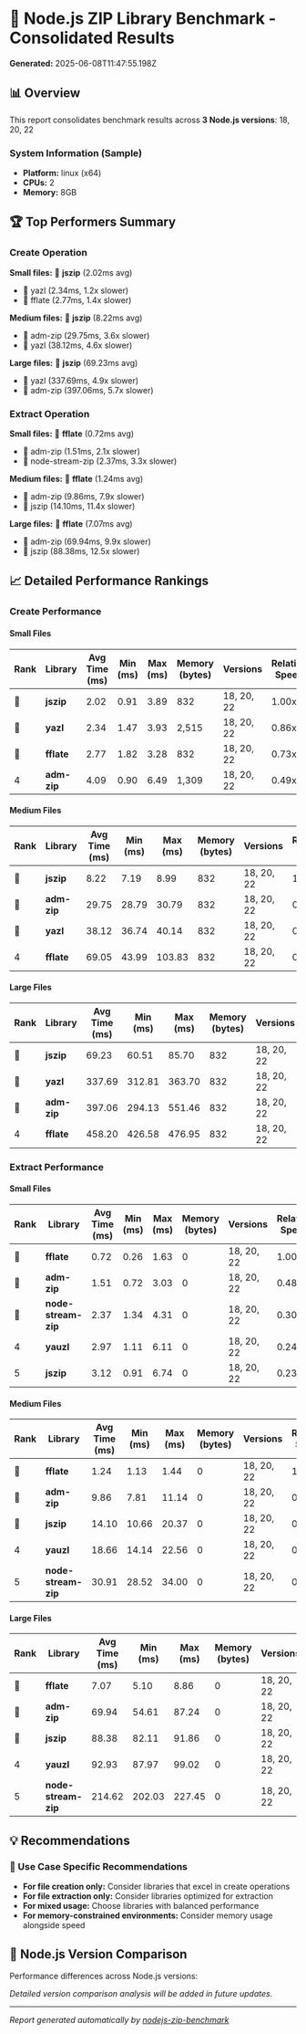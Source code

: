 # 🚀 Node.js ZIP Library Benchmark - Consolidated Results

**Generated:** 2025-06-08T11:47:55.198Z

## 📊 Overview

This report consolidates benchmark results across **3 Node.js versions**: 18, 20, 22

### System Information (Sample)

- **Platform:** linux (x64)
- **CPUs:** 2
- **Memory:** 8GB

## 🏆 Top Performers Summary

### Create Operation

**Small files:** 🥇 **jszip** (2.02ms avg)
  - 🥈 yazl (2.34ms, 1.2x slower)
  - 🥉 fflate (2.77ms, 1.4x slower)

**Medium files:** 🥇 **jszip** (8.22ms avg)
  - 🥈 adm-zip (29.75ms, 3.6x slower)
  - 🥉 yazl (38.12ms, 4.6x slower)

**Large files:** 🥇 **jszip** (69.23ms avg)
  - 🥈 yazl (337.69ms, 4.9x slower)
  - 🥉 adm-zip (397.06ms, 5.7x slower)

### Extract Operation

**Small files:** 🥇 **fflate** (0.72ms avg)
  - 🥈 adm-zip (1.51ms, 2.1x slower)
  - 🥉 node-stream-zip (2.37ms, 3.3x slower)

**Medium files:** 🥇 **fflate** (1.24ms avg)
  - 🥈 adm-zip (9.86ms, 7.9x slower)
  - 🥉 jszip (14.10ms, 11.4x slower)

**Large files:** 🥇 **fflate** (7.07ms avg)
  - 🥈 adm-zip (69.94ms, 9.9x slower)
  - 🥉 jszip (88.38ms, 12.5x slower)

## 📈 Detailed Performance Rankings

### Create Performance

#### Small Files

| Rank | Library | Avg Time (ms) | Min (ms) | Max (ms) | Memory (bytes) | Versions | Relative Speed |
|------|---------|---------------|----------|----------|----------------|----------|----------------|
| 🥇 | **jszip** | 2.02 | 0.91 | 3.89 | 832 | 18, 20, 22 | 1.00x |
| 🥈 | **yazl** | 2.34 | 1.47 | 3.93 | 2,515 | 18, 20, 22 | 0.86x |
| 🥉 | **fflate** | 2.77 | 1.82 | 3.28 | 832 | 18, 20, 22 | 0.73x |
| 4 | **adm-zip** | 4.09 | 0.90 | 6.49 | 1,309 | 18, 20, 22 | 0.49x |

#### Medium Files

| Rank | Library | Avg Time (ms) | Min (ms) | Max (ms) | Memory (bytes) | Versions | Relative Speed |
|------|---------|---------------|----------|----------|----------------|----------|----------------|
| 🥇 | **jszip** | 8.22 | 7.19 | 8.99 | 832 | 18, 20, 22 | 1.00x |
| 🥈 | **adm-zip** | 29.75 | 28.79 | 30.79 | 832 | 18, 20, 22 | 0.28x |
| 🥉 | **yazl** | 38.12 | 36.74 | 40.14 | 832 | 18, 20, 22 | 0.22x |
| 4 | **fflate** | 69.05 | 43.99 | 103.83 | 832 | 18, 20, 22 | 0.12x |

#### Large Files

| Rank | Library | Avg Time (ms) | Min (ms) | Max (ms) | Memory (bytes) | Versions | Relative Speed |
|------|---------|---------------|----------|----------|----------------|----------|----------------|
| 🥇 | **jszip** | 69.23 | 60.51 | 85.70 | 832 | 18, 20, 22 | 1.00x |
| 🥈 | **yazl** | 337.69 | 312.81 | 363.70 | 832 | 18, 20, 22 | 0.21x |
| 🥉 | **adm-zip** | 397.06 | 294.13 | 551.46 | 832 | 18, 20, 22 | 0.17x |
| 4 | **fflate** | 458.20 | 426.58 | 476.95 | 832 | 18, 20, 22 | 0.15x |

### Extract Performance

#### Small Files

| Rank | Library | Avg Time (ms) | Min (ms) | Max (ms) | Memory (bytes) | Versions | Relative Speed |
|------|---------|---------------|----------|----------|----------------|----------|----------------|
| 🥇 | **fflate** | 0.72 | 0.26 | 1.63 | 0 | 18, 20, 22 | 1.00x |
| 🥈 | **adm-zip** | 1.51 | 0.72 | 3.03 | 0 | 18, 20, 22 | 0.48x |
| 🥉 | **node-stream-zip** | 2.37 | 1.34 | 4.31 | 0 | 18, 20, 22 | 0.30x |
| 4 | **yauzl** | 2.97 | 1.11 | 6.11 | 0 | 18, 20, 22 | 0.24x |
| 5 | **jszip** | 3.12 | 0.91 | 6.74 | 0 | 18, 20, 22 | 0.23x |

#### Medium Files

| Rank | Library | Avg Time (ms) | Min (ms) | Max (ms) | Memory (bytes) | Versions | Relative Speed |
|------|---------|---------------|----------|----------|----------------|----------|----------------|
| 🥇 | **fflate** | 1.24 | 1.13 | 1.44 | 0 | 18, 20, 22 | 1.00x |
| 🥈 | **adm-zip** | 9.86 | 7.81 | 11.14 | 0 | 18, 20, 22 | 0.13x |
| 🥉 | **jszip** | 14.10 | 10.66 | 20.37 | 0 | 18, 20, 22 | 0.09x |
| 4 | **yauzl** | 18.66 | 14.14 | 22.56 | 0 | 18, 20, 22 | 0.07x |
| 5 | **node-stream-zip** | 30.91 | 28.52 | 34.00 | 0 | 18, 20, 22 | 0.04x |

#### Large Files

| Rank | Library | Avg Time (ms) | Min (ms) | Max (ms) | Memory (bytes) | Versions | Relative Speed |
|------|---------|---------------|----------|----------|----------------|----------|----------------|
| 🥇 | **fflate** | 7.07 | 5.10 | 8.86 | 0 | 18, 20, 22 | 1.00x |
| 🥈 | **adm-zip** | 69.94 | 54.61 | 87.24 | 0 | 18, 20, 22 | 0.10x |
| 🥉 | **jszip** | 88.38 | 82.11 | 91.86 | 0 | 18, 20, 22 | 0.08x |
| 4 | **yauzl** | 92.93 | 87.97 | 99.02 | 0 | 18, 20, 22 | 0.08x |
| 5 | **node-stream-zip** | 214.62 | 202.03 | 227.45 | 0 | 18, 20, 22 | 0.03x |

## 💡 Recommendations

### 📝 Use Case Specific Recommendations

- **For file creation only:** Consider libraries that excel in create operations
- **For file extraction only:** Consider libraries optimized for extraction
- **For mixed usage:** Choose libraries with balanced performance
- **For memory-constrained environments:** Consider memory usage alongside speed

## 🔄 Node.js Version Comparison

Performance differences across Node.js versions:

*Detailed version comparison analysis will be added in future updates.*

---

*Report generated automatically by [nodejs-zip-benchmark](https://github.com/your-repo/nodejs-zip-benchmark)*
